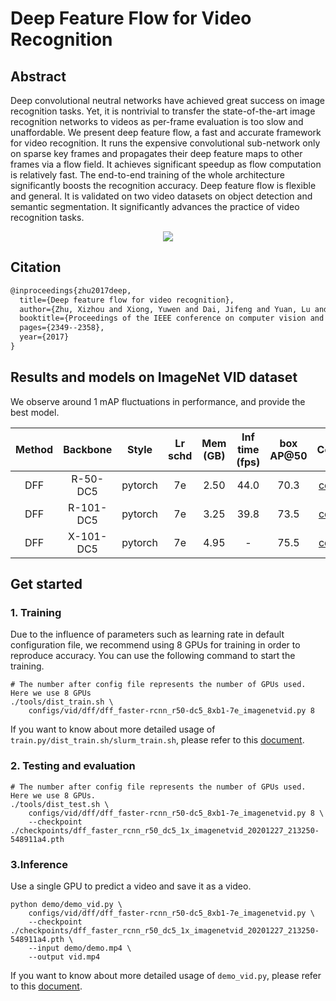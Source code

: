 # Deep Feature Flow for Video Recognition

## Abstract

<!-- [ABSTRACT] -->

Deep convolutional neutral networks have achieved great success on image recognition tasks. Yet, it is nontrivial to transfer the state-of-the-art image recognition networks to videos as per-frame evaluation is too slow and unaffordable. We present deep feature flow, a fast and accurate framework for video recognition. It runs the expensive convolutional sub-network only on sparse key frames and propagates their deep feature maps to other frames via a flow field. It achieves significant speedup as flow computation is relatively fast. The end-to-end training of the whole architecture significantly boosts the recognition accuracy. Deep feature flow is flexible and general. It is validated on two video datasets on object detection and semantic segmentation. It significantly advances the practice of video recognition tasks.

<!-- [IMAGE] -->

<div align="center">
  <img src="https://user-images.githubusercontent.com/34888372/142985441-53afc070-6646-404b-869a-e967dc92bde6.png"/>
</div>

## Citation

<!-- [ALGORITHM] -->

```latex
@inproceedings{zhu2017deep,
  title={Deep feature flow for video recognition},
  author={Zhu, Xizhou and Xiong, Yuwen and Dai, Jifeng and Yuan, Lu and Wei, Yichen},
  booktitle={Proceedings of the IEEE conference on computer vision and pattern recognition},
  pages={2349--2358},
  year={2017}
}
```

## Results and models on ImageNet VID dataset

We observe around 1 mAP fluctuations in performance, and provide the best model.

| Method | Backbone  |  Style  | Lr schd | Mem (GB) | Inf time (fps) | box AP@50 |                          Config                           |                                                                                                                                                                   Download                                                                                                                                                                   |
| :----: | :-------: | :-----: | :-----: | :------: | :------------: | :-------: | :-------------------------------------------------------: | :------------------------------------------------------------------------------------------------------------------------------------------------------------------------------------------------------------------------------------------------------------------------------------------------------------------------------------------: |
|  DFF   | R-50-DC5  | pytorch |   7e    |   2.50   |      44.0      |   70.3    | [config](dff_faster-rcnn_r50-dc5_8xb1-7e_imagenetvid.py)  |   [model](https://download.openmmlab.com/mmtracking/vid/dff/dff_faster_rcnn_r50_dc5_1x_imagenetvid/dff_faster_rcnn_r50_dc5_1x_imagenetvid_20201227_213250-548911a4.pth) \| [log](https://download.openmmlab.com/mmtracking/vid/dff/dff_faster_rcnn_r50_dc5_1x_imagenetvid/dff_faster_rcnn_r50_dc5_1x_imagenetvid_20201227_213250.log.json)   |
|  DFF   | R-101-DC5 | pytorch |   7e    |   3.25   |      39.8      |   73.5    | [config](dff_faster-rcnn_r101-dc5_8xb1-7e_imagenetvid.py) | [model](https://download.openmmlab.com/mmtracking/vid/dff/dff_faster_rcnn_r101_dc5_1x_imagenetvid/dff_faster_rcnn_r101_dc5_1x_imagenetvid_20201218_172720-ad732e17.pth) \| [log](https://download.openmmlab.com/mmtracking/vid/dff/dff_faster_rcnn_r101_dc5_1x_imagenetvid/dff_faster_rcnn_r101_dc5_1x_imagenetvid_20201218_172720.log.json) |
|  DFF   | X-101-DC5 | pytorch |   7e    |   4.95   |       -        |   75.5    | [config](dff_faster-rcnn_x101-dc5_8xb1-7e_imagenetvid.py) | [model](https://download.openmmlab.com/mmtracking/vid/dff/dff_faster_rcnn_x101_dc5_1x_imagenetvid/dff_faster_rcnn_x101_dc5_1x_imagenetvid_20210819_095932-0a9e6cb5.pth) \| [log](https://download.openmmlab.com/mmtracking/vid/dff/dff_faster_rcnn_x101_dc5_1x_imagenetvid/dff_faster_rcnn_x101_dc5_1x_imagenetvid_20210819_095932.log.json) |

## Get started

### 1. Training

Due to the influence of parameters such as learning rate in default configuration file, we recommend using 8 GPUs for training in order to reproduce accuracy. You can use the following command to start the training.

```shell
# The number after config file represents the number of GPUs used. Here we use 8 GPUs
./tools/dist_train.sh \
    configs/vid/dff/dff_faster-rcnn_r50-dc5_8xb1-7e_imagenetvid.py 8
```

If you want to know about more detailed usage of `train.py/dist_train.sh/slurm_train.sh`, please refer to this [document](../../../docs/en/user_guides/4_train_test.md).

### 2. Testing and evaluation

```shell
# The number after config file represents the number of GPUs used. Here we use 8 GPUs.
./tools/dist_test.sh \
    configs/vid/dff/dff_faster-rcnn_r50-dc5_8xb1-7e_imagenetvid.py 8 \
    --checkpoint ./checkpoints/dff_faster_rcnn_r50_dc5_1x_imagenetvid_20201227_213250-548911a4.pth
```

### 3.Inference

Use a single GPU to predict a video and save it as a video.

```shell
python demo/demo_vid.py \
    configs/vid/dff/dff_faster-rcnn_r50-dc5_8xb1-7e_imagenetvid.py \
    --checkpoint ./checkpoints/dff_faster_rcnn_r50_dc5_1x_imagenetvid_20201227_213250-548911a4.pth \
    --input demo/demo.mp4 \
    --output vid.mp4
```

If you want to know about more detailed usage of `demo_vid.py`, please refer to this [document](../../../docs/en/user_guides/3_inference.md).
